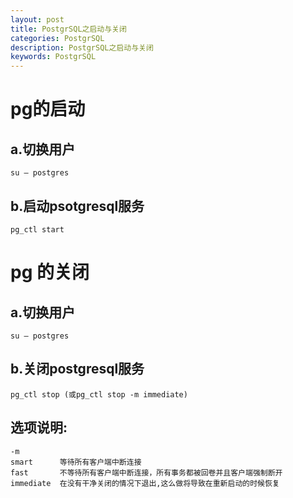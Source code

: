 ```yaml
---
layout: post
title: PostgrSQL之启动与关闭
categories: PostgrSQL
description: PostgrSQL之启动与关闭
keywords: PostgrSQL
---
```



# pg的启动
## a.切换用户
```
su – postgres
```
## b.启动psotgresql服务
```
pg_ctl start
```

# pg 的关闭
## a.切换用户
```
su – postgres
```
## b.关闭postgresql服务
```
pg_ctl stop (或pg_ctl stop -m immediate)
```
## 选项说明:
```
-m 
smart      等待所有客户端中断连接   
fast       不等待所有客户端中断连接，所有事务都被回卷并且客户端强制断开
immediate  在没有干净关闭的情况下退出,这么做将导致在重新启动的时候恢复
```



